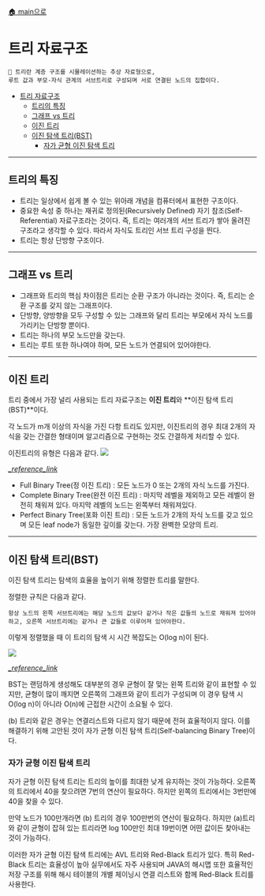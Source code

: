 [🏠 main으로](../../README.md)

# 트리 자료구조

```
🌲 트리란 계층 구조를 시뮬레이션하는 추상 자료형으로, 
루트 값과 부모-자식 관계의 서브트리로 구성되며 서로 연결된 노드의 집합이다.
```

- [트리 자료구조](#트리-자료구조)
  - [트리의 특징](#트리의-특징)
  - [그래프 vs 트리](#그래프-vs-트리)
  - [이진 트리](#이진-트리)
  - [이진 탐색 트리(BST)](#이진-탐색-트리bst)
    - [자가 균형 이진 탐색 트리](#자가-균형-이진-탐색-트리)

---

## 트리의 특징

* 트리는 일상에서 쉽게 볼 수 있는 위아래 개념을 컴퓨터에서 표현한 구조이다.
* 중요한 속성 중 하나는 재귀로 정의된(Recursively Defined) 자기 참조(Self-Referential) 자료구조라는 것이다.
    즉, 트리는 여러개의 서브 트리가 쌓아 올려진 구조라고 생각할 수 있다.
    따라서 자식도 트리인 서브 트리 구성을 띈다.
* 트리는 항상 단방향 구조이다.

---

## 그래프 vs 트리
* 그래프와 트리의 핵심 차이점은 트리는 순환 구조가 아니라는 것이다.
    즉, 트리는 순환 구조를 갖지 않는 그래프이다. 
* 단방향, 양방향을 모두 구성할 수 있는 그래프와 달리 트리는 부모에서 자식 노드를 가리키는 단방향 뿐이다.
* 트리는 하나의 부모 노드만을 갖는다.
* 트리는 루트 또한 하나여야 하며, 모든 노드가 연결되어 있어야한다.


---


## 이진 트리

트리 중에서 가장 널리 사용되는 트리 자료구조는 **이진 트리**와 **이진 탐색 트리(BST)**이다.

각 노드가 m개 이상의 자식을 가진 다항 트리도 있지만, 이진트리의 경우 최대 2개의 자식을 
갖는 간결한 형태이며 알고리즘으로 구현하는 것도 간결하게 처리할 수 있다.

이진트리의 유형은 다음과 같다.
![](https://miro.medium.com/max/16000/1*CMGFtehu01ZEBgzHG71sMg.png)

[*_reference_link*](https://towardsdatascience.com/5-types-of-binary-tree-with-cool-illustrations-9b335c430254)

* Full Binary Tree(정 이진 트리) : 모든 노드가 0 또는 2개의 자식 노드를 가진다.
* Complete Binary Tree(완전 이진 트리) : 마지막 레벨을 제외하고 모든 레벨이 완전히 채워져 있다. 마지막 레벨의 노드는 왼쪽부터 채워져있다.
* Perfect Binary Tree(포화 이진 트리) : 모든 노드가 2개의 자식 노드를 갖고 있으며 모든 leaf node가 동일한 깊이를 갖는다. 가장 완벽한 모양의 트리.

---

## 이진 탐색 트리(BST)

이진 탐색 트리는 탐색의 효율을 높이기 위해 정렬한 트리를 말한다.

정렬한 규칙은 다음과 같다.

```
항상 노드의 왼쪽 서브트리에는 해당 노드의 값보다 같거나 작은 값들의 노드로 채워져 있어야하고, 오른쪽 서브트리에는 같거나 큰 값들로 이루어져 있어야한다.
```

이렇게 정렬했을 때 이 트리의 탐색 시 시간 복잡도는 O(log n)이 된다.


![](https://www.ida.liu.se/opendsa/Books/TDDC76F20/html/_images/BSTShape2.png)

[*_reference_link*](https://www.ida.liu.se/opendsa/Books/TDDC76F20/html/BST.html)

BST는 랜덤하게 생성해도 대부분의 경우 균형이 잘 맞는 왼쪽 트리와 같이 표현할 수 있지만,
균형이 많이 깨지면 오른쪽의 그래프와 같이 트리가 구성되며 이 경우 탐색 시 O(log n)이 아니라 O(n)에 근접한 시간이 소요될 수 있다.

(b) 트리와 같은 경우는 연결리스트와 다르지 않기 때문에 전혀 효율적이지 않다.
이를 해결하기 위해 고안된 것이 자가 균형 이진 탐색 트리(Self-balancing Binary Tree)이다.

### 자가 균형 이진 탐색 트리

자가 균형 이진 탐색 트리는 트리의 높이를 최대한 낮게 유지하는 것이 가능하다. 
오른쪽의 트리에서 40을 찾으려면 7번의 연산이 필요하다. 하지만 왼쪽의 트리에서는 3번만에 40을 찾을 수 있다.

만약 노드가 100만개라면 (b) 트리의 경우 100만번의 연산이 필요하다. 하지만 (a)트리와 같이 균형이 잡혀 있는 트리라면 log 100만인 최대 19번이면 어떤 값이든 찾아내는 것이 가능하다.

이러한 자가 균형 이진 탐색 트리에는 AVL 트리와 Red-Black 트리가 있다.
특히 Red-Black 트리는 효율성이 높아 실무에서도 자주 사용되며 JAVA의 해시맵 또한 효율적인 저장 구조를 위해 해시 테이블의 개별 체이닝시 연결 리스트와 함께 Red-Black 트리를 사용한다.